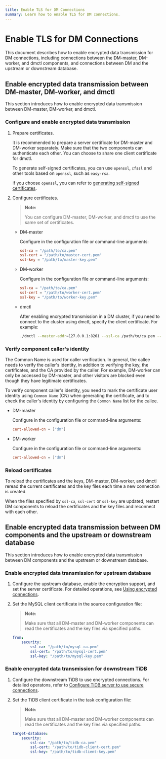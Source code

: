 ```yaml
---
title: Enable TLS for DM Connections
summary: Learn how to enable TLS for DM connections.
---
```


# Enable TLS for DM Connections

This document describes how to enable encrypted data transmission for DM connections, including connections between the DM-master, DM-worker, and dmctl components, and connections between DM and the upstream or downstream database.

## Enable encrypted data transmission between DM-master, DM-worker, and dmctl

This section introduces how to enable encrypted data transmission between DM-master, DM-worker, and dmctl.

### Configure and enable encrypted data transmission

1. Prepare certificates.

    It is recommended to prepare a server certificate for DM-master and DM-worker separately. Make sure that the two components can authenticate each other. You can choose to share one client certificate for dmctl.

    To generate self-signed certificates, you can use `openssl`, `cfssl` and other tools based on `openssl`, such as `easy-rsa`.

    If you choose `openssl`, you can refer to [generating self-signed certificates](/dm/dm-generate-self-signed-certificates.md).

2. Configure certificates.

    > **Note:**
    >
    > You can configure DM-master, DM-worker, and dmctl to use the same set of certificates.

    - DM-master

        Configure in the configuration file or command-line arguments:

        ```toml
        ssl-ca = "/path/to/ca.pem"
        ssl-cert = "/path/to/master-cert.pem"
        ssl-key = "/path/to/master-key.pem"
        ```

    - DM-worker

        Configure in the configuration file or command-line arguments:

        ```toml
        ssl-ca = "/path/to/ca.pem"
        ssl-cert = "/path/to/worker-cert.pem"
        ssl-key = "/path/to/worker-key.pem"
        ```

    - dmctl

        After enabling encrypted transmission in a DM cluster, if you need to connect to the cluster using dmctl, specify the client certificate. For example:

        
        ```bash
        ./dmctl --master-addr=127.0.0.1:8261 --ssl-ca /path/to/ca.pem --ssl-cert /path/to/client-cert.pem --ssl-key /path/to/client-key.pem
        ```

### Verify component caller's identity

The Common Name is used for caller verification. In general, the callee needs to verify the caller's identity, in addition to verifying the key, the certificates, and the CA provided by the caller. For example, DM-worker can only be accessed by DM-master, and other visitors are blocked even though they have legitimate certificates.

To verify component caller's identity, you need to mark the certificate user identity using `Common Name` (CN) when generating the certificate, and to check the caller's identity by configuring the `Common Name` list for the callee.

- DM-master

    Configure in the configuration file or command-line arguments:

    ```toml
    cert-allowed-cn = ["dm"]
    ```

- DM-worker

    Configure in the configuration file or command-line arguments:

    ```toml
    cert-allowed-cn = ["dm"]
    ```

### Reload certificates

To reload the certificates and the keys, DM-master, DM-worker, and dmctl reread the current certificates and the key files each time a new connection is created.

When the files specified by `ssl-ca`, `ssl-cert` or `ssl-key` are updated, restart DM components to reload the certificates and the key files and reconnect with each other.

## Enable encrypted data transmission between DM components and the upstream or downstream database

This section introduces how to enable encrypted data transmission between DM components and the upstream or downstream database.

### Enable encrypted data transmission for upstream database

1. Configure the upstream database, enable the encryption support, and set the server certificate. For detailed operations, see [Using encrypted connections](https://dev.mysql.com/doc/refman/8.0/en/using-encrypted-connections.html).

2. Set the MySQL client certificate in the source configuration file:

    > **Note:**
    >
    > Make sure that all DM-master and DM-worker components can read the certificates and the key files via specified paths.

    ```yaml
    from:
        security:
            ssl-ca: "/path/to/mysql-ca.pem"
            ssl-cert: "/path/to/mysql-cert.pem"
            ssl-key: "/path/to/mysql-key.pem"
    ```

### Enable encrypted data transmission for downstream TiDB

1. Configure the downstream TiDB to use encrypted connections. For detailed operatons, refer to [Configure TiDB server to use secure connections](/enable-tls-between-clients-and-servers.md#configure-tidb-server-to-use-secure-connections).

2. Set the TiDB client certificate in the task configuration file:

    > **Note:**
    >
    > Make sure that all DM-master and DM-worker components can read the certificates and the key files via specified paths.

    ```yaml
    target-database:
        security:
            ssl-ca: "/path/to/tidb-ca.pem"
            ssl-cert: "/path/to/tidb-client-cert.pem"
            ssl-key: "/path/to/tidb-client-key.pem"
    ```
